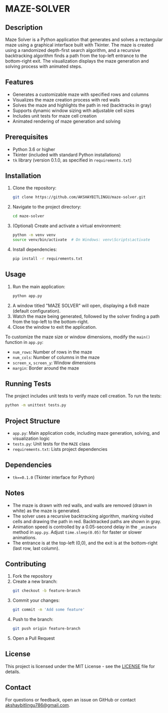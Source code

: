 # MAZE-SOLVER

## Description
Maze Solver is a Python application that generates and solves a rectangular maze using a graphical interface built with Tkinter. The maze is created using a randomized depth-first search algorithm, and a recursive backtracking algorithm finds a path from the top-left entrance to the bottom-right exit. The visualization displays the maze generation and solving process with animated steps.

## Features
- Generates a customizable maze with specified rows and columns
- Visualizes the maze creation process with red walls
- Solves the maze and highlights the path in red (backtracks in gray)
- Supports dynamic window sizing with adjustable cell sizes
- Includes unit tests for maze cell creation
- Animated rendering of maze generation and solving

## Prerequisites
- Python 3.6 or higher
- Tkinter (included with standard Python installations)
- `tk` library (version 0.1.0, as specified in `requirements.txt`)

## Installation
1. Clone the repository:
   ```bash
   git clone https://github.com/AKSHAYBITLINGU/maze-solver.git
   ```
2. Navigate to the project directory:
   ```bash
   cd maze-solver
   ```
3. (Optional) Create and activate a virtual environment:
   ```bash
   python -m venv venv
   source venv/bin/activate  # On Windows: venv\Scripts\activate
   ```
4. Install dependencies:
   ```bash
   pip install -r requirements.txt
   ```

## Usage
1. Run the main application:
   ```bash
   python app.py
   ```
2. A window titled "MAZE SOLVER" will open, displaying a 6x8 maze (default configuration).
3. Watch the maze being generated, followed by the solver finding a path from the top-left to the bottom-right.
4. Close the window to exit the application.

To customize the maze size or window dimensions, modify the `main()` function in `app.py`:
- `num_rows`: Number of rows in the maze
- `num_cols`: Number of columns in the maze
- `screen_x`, `screen_y`: Window dimensions
- `margin`: Border around the maze

## Running Tests
The project includes unit tests to verify maze cell creation. To run the tests:
```bash
python -m unittest tests.py
```

## Project Structure
- `app.py`: Main application code, including maze generation, solving, and visualization logic
- `tests.py`: Unit tests for the `MAZE` class
- `requirements.txt`: Lists project dependencies

## Dependencies
- `tk==0.1.0` (Tkinter interface for Python)

## Notes
- The maze is drawn with red walls, and walls are removed (drawn in white) as the maze is generated.
- The solver uses a recursive backtracking algorithm, marking visited cells and drawing the path in red. Backtracked paths are shown in gray.
- Animation speed is controlled by a 0.05-second delay in the `_animate` method in `app.py`. Adjust `time.sleep(0.05)` for faster or slower animations.
- The entrance is at the top-left (0,0), and the exit is at the bottom-right (last row, last column).

## Contributing
1. Fork the repository
2. Create a new branch:
   ```bash
   git checkout -b feature-branch
   ```
3. Commit your changes:
   ```bash
   git commit -m 'Add some feature'
   ```
4. Push to the branch:
   ```bash
   git push origin feature-branch
   ```
5. Open a Pull Request

## License
This project is licensed under the MIT License - see the [LICENSE](LICENSE) file for details.

## Contact
For questions or feedback, open an issue on GitHub or contact [akshaybitlingu786@gmail.com](mailto:akshaybitlingu786@gmail.com).
